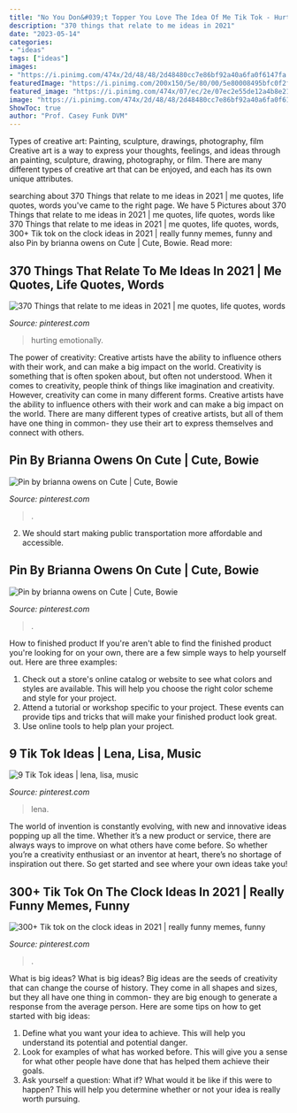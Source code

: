 ```yaml
---
title: "No You Don&#039;t Topper You Love The Idea Of Me Tik Tok - Hurting Emotionally"
description: "370 things that relate to me ideas in 2021"
date: "2023-05-14"
categories:
- "ideas"
tags: ["ideas"]
images:
- "https://i.pinimg.com/474x/2d/48/48/2d48480cc7e86bf92a40a6fa0f6147fa.jpg"
featuredImage: "https://i.pinimg.com/200x150/5e/80/00/5e80008495bfc0f2f4330f83054a5886.jpg"
featured_image: "https://i.pinimg.com/474x/07/ec/2e/07ec2e55de12a4b8e217b29b39200e26--musical-ly-lena.jpg"
image: "https://i.pinimg.com/474x/2d/48/48/2d48480cc7e86bf92a40a6fa0f6147fa.jpg"
ShowToc: true
author: "Prof. Casey Funk DVM"
---
```



Types of creative art: Painting, sculpture, drawings, photography, film
Creative art is a way to express your thoughts, feelings, and ideas through an painting, sculpture, drawing, photography, or film. There are many different types of creative art that can be enjoyed, and each has its own unique attributes.

	

		
searching about 370 Things that relate to me ideas in 2021 | me quotes, life quotes, words you've came to the right page. We have 5 Pictures about 370 Things that relate to me ideas in 2021 | me quotes, life quotes, words like 370 Things that relate to me ideas in 2021 | me quotes, life quotes, words, 300+ Tik tok on the clock ideas in 2021 | really funny memes, funny and also Pin by brianna owens on Cute | Cute, Bowie. Read more:
		
    
## 370 Things That Relate To Me Ideas In 2021 | Me Quotes, Life Quotes, Words

<img loading=lazy src="https://i.pinimg.com/474x/2d/48/48/2d48480cc7e86bf92a40a6fa0f6147fa.jpg" onerror="this.onerror=null;this.src='https://tse3.mm.bing.net/th?id=OIP.xWAfA2xLO00iTY1vhdSCqQAAAA&amp;pid=15.1';" alt="370 Things that relate to me ideas in 2021 | me quotes, life quotes, words">

_Source: pinterest.com_

>hurting emotionally. 

	

The power of creativity: Creative artists have the ability to influence others with their work, and can make a big impact on the world.
Creativity is something that is often spoken about, but often not understood. When it comes to creativity, people think of things like imagination and creativity. However, creativity can come in many different forms. Creative artists have the ability to influence others with their work and can make a big impact on the world. There are many different types of creative artists, but all of them have one thing in common- they use their art to express themselves and connect with others.

    
## Pin By Brianna Owens On Cute | Cute, Bowie

<img loading=lazy src="https://i.pinimg.com/originals/4d/95/90/4d9590a691a839277c533f610a745f14.jpg" onerror="this.onerror=null;this.src='https://tse1.mm.bing.net/th?id=OIP.V5toBTPHYAuWwe3pp7r4zQHaIm&amp;pid=15.1';" alt="Pin by brianna owens on Cute | Cute, Bowie">

_Source: pinterest.com_

>. 

	

2. We should start making public transportation more affordable and accessible.

    
## Pin By Brianna Owens On Cute | Cute, Bowie

<img loading=lazy src="https://i.pinimg.com/736x/4d/95/90/4d9590a691a839277c533f610a745f14--levi.jpg" onerror="this.onerror=null;this.src='https://tse1.mm.bing.net/th?id=OIP.2XwU9O6Sx4H2ASNuLF_cDgHaIm&amp;pid=15.1';" alt="Pin by brianna owens on Cute | Cute, Bowie">

_Source: pinterest.com_

>. 

	

How to finished product
If you're aren't able to find the finished product you're looking for on your own, there are a few simple ways to help yourself out. Here are three examples: 
1. Check out a store's online catalog or website to see what colors and styles are available. This will help you choose the right color scheme and style for your project.
2. Attend a tutorial or workshop specific to your project. These events can provide tips and tricks that will make your finished product look great.
3. Use online tools to help plan your project.

    
## 9 Tik Tok Ideas | Lena, Lisa, Music

<img loading=lazy src="https://i.pinimg.com/474x/07/ec/2e/07ec2e55de12a4b8e217b29b39200e26--musical-ly-lena.jpg" onerror="this.onerror=null;this.src='https://tse3.mm.bing.net/th?id=OIP.9rrMyj4sSppyIg4qckuNLQAAAA&amp;pid=15.1';" alt="9 Tik Tok ideas | lena, lisa, music">

_Source: pinterest.com_

>lena. 

	

The world of invention is constantly evolving, with new and innovative ideas popping up all the time. Whether it’s a new product or service, there are always ways to improve on what others have come before. So whether you’re a creativity enthusiast or an inventor at heart, there’s no shortage of inspiration out there. So get started and see where your own ideas take you!

    
## 300+ Tik Tok On The Clock Ideas In 2021 | Really Funny Memes, Funny

<img loading=lazy src="https://i.pinimg.com/200x150/5e/80/00/5e80008495bfc0f2f4330f83054a5886.jpg" onerror="this.onerror=null;this.src='https://tse4.mm.bing.net/th?id=OIP.KMFUtMO3Q9IIuhFlCpr_OQAAAA&amp;pid=15.1';" alt="300+ Tik tok on the clock ideas in 2021 | really funny memes, funny">

_Source: pinterest.com_

>. 

	

What is big ideas?
What is big ideas? Big ideas are the seeds of creativity that can change the course of history. They come in all shapes and sizes, but they all have one thing in common- they are big enough to generate a response from the average person. Here are some tips on how to get started with big ideas: 
1. Define what you want your idea to achieve. This will help you understand its potential and potential danger. 
2. Look for examples of what has worked before. This will give you a sense for what other people have done that has helped them achieve their goals. 
3. Ask yourself a question: What if? What would it be like if this were to happen? This will help you determine whether or not your idea is really worth pursuing. 

